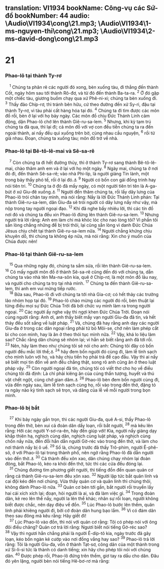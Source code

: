 translation: VI1934
bookName: Công-vụ các Sứ-đồ 
bookNumber: 44
audio: \Audio\VI1934\cong\21.mp3; \Audio\VI1934\1-ms-nguyen-thi\cong\21.mp3; \Audio\VI1934\2-ms-david-dong\cong\21.mp3
-------

<div class="title"><h1>21</h1><h3>Phao-lô tại thành Ty-rơ</h3></div>
<span class="verse cong_21_1"> <sup>1</sup> Chúng ta phân rẽ các người đó xong, bèn xuống tàu, đi thẳng đến thành Cốt, ngày hôm sau tới thành Rô-đơ, và từ đó đến thành Ba-ta-ra. </span>
<span class="verse cong_21_2"><sup>2</sup> Ở đó gặp một chiếc tàu, giương buồm chạy qua xứ Phê-ni-xi; chúng ta bèn xuống đi. </span>
<span class="verse cong_21_3"><sup>3</sup> Thấy đảo Chíp-rơ, thì tránh bên hữu, cứ theo đường đến xứ Sy-ri, đậu tại thành Ty-rơ, vì tàu phải cất hàng hóa tại đó. </span>
<span class="verse cong_21_4"><sup>4</sup> Chúng ta đi tìm được các môn đồ rồi, bèn ở lại với họ bảy ngày. Các môn đồ chịu Đức Thánh Linh cảm động, dặn Phao-lô chớ lên thành Giê-ru-sa-lem. </span>
<span class="verse cong_21_5"><sup>5</sup> Nhưng, khi kỳ tạm trú chúng ta đã qua, thì lại đi; cả môn đồ với vợ con đều tiễn chúng ta ra đến ngoài thành, ai nấy đều quì xuống trên bờ, cùng nhau cầu nguyện, </span>
<span class="verse cong_21_6"><sup>6</sup> rồi từ giã nhau. Đoạn, chúng ta xuống tàu; môn đồ trở về nhà. <br/></span>
<div class="title"><h3>Phao-lô tại Bê-tô-lê-mai và Sê-sa-rê</h3></div>
<span class="verse cong_21_7"> <sup>7</sup> Còn chúng ta đi hết đường thủy, thì ở thành Ty-rơ sang thành Bê-tô-lê-mai, chào thăm anh em và ở lại với họ một ngày. </span>
<span class="verse cong_21_8"><sup>8</sup> Ngày mai, chúng ta ở nơi đó đi, đến thành Sê-sa-rê; vào nhà Phi-líp, là người giảng Tin lành, một trong bảy thầy phó tế, rồi ở lại đó.<a data-toggle="tooltip" data-placement="bottom" title="Cong 6:5; 8:5">⚓</a></span>
<span class="verse cong_21_9"><sup>9</sup> Người có bốn con gái đồng trinh hay nói tiên tri. </span>
<span class="verse cong_21_10"><sup>10</sup> Chúng ta ở đó đã mấy ngày, có một người tiên tri tên là A-ga-bút ở xứ Giu-đê xuống.<a data-toggle="tooltip" data-placement="bottom" title="Cong 11:28">⚓</a></span>
<span class="verse cong_21_11"><sup>11</sup> Người đến thăm chúng ta, rồi lấy dây lưng của Phao-lô trói chân tay mình, mà nói rằng: Nầy là lời Đức Thánh Linh phán: Tại thành Giê-ru-sa-lem, dân Giu-đa sẽ trói người có dây lưng nầy như vậy, mà nộp trong tay người ngoại đạo. </span>
<span class="verse cong_21_12"><sup>12</sup> Khi đã nghe bấy nhiêu lời, thì các tín đồ nơi đó và chúng ta đều xin Phao-lô đừng lên thành Giê-ru-sa-lem. </span>
<span class="verse cong_21_13"><sup>13</sup> Nhưng người trả lời rằng: Anh em làm chi mà khóc lóc cho nao lòng tôi? Vì phần tôi sẵn lòng chẳng những để bị trói thôi, lại cũng sẵn lòng vì danh Đức Chúa Jêsus chịu chết tại thành Giê-ru-sa-lem nữa. </span>
<span class="verse cong_21_14"><sup>14</sup> Người chẳng khứng chịu khuyên dỗ, thì chúng ta không ép nữa, mà nói rằng: Xin cho ý muốn của Chúa được nên! <br/></span>
<div class="title"><h3>Phao-lô tại thành Giê-ru-sa-lem</h3></div>
<span class="verse cong_21_15"> <sup>15</sup> Qua những ngày đó, chúng ta sắm sửa, rồi lên thành Giê-ru-sa-lem. </span>
<span class="verse cong_21_16"><sup>16</sup> Có mấy người môn đồ ở thành Sê-sa-rê cũng đến đó với chúng ta, dẫn chúng ta vào nhà tên Ma-na-sôn kia, quê ở Chíp-rơ, là một môn đồ lâu nay, và người cho chúng ta trọ tại nhà mình. </span>
<span class="verse cong_21_17"><sup>17</sup> Chúng ta đến thành Giê-ru-sa-lem, thì anh em vui mừng tiếp rước. <br/></span>
<span class="verse cong_21_18"> <sup>18</sup> Bữa sau, Phao-lô đi với chúng ta tới nhà Gia-cơ; có hết thảy các trưởng lão nhóm họp tại đó. </span>
<span class="verse cong_21_19"><sup>19</sup> Phao-lô chào mừng các người đó rồi, bèn thuật lại từng điều mọi sự Đức Chúa Trời đã bởi chức vụ mình làm ra trong người ngoại. </span>
<span class="verse cong_21_20"><sup>20</sup> Các người ấy nghe vậy thì ngợi khen Đức Chúa Trời. Đoạn nói cùng người rằng: Anh ơi, anh thấy biết mấy vạn người Giu-đa đã tin, và hết thảy đều sốt sắng về luật pháp. </span>
<span class="verse cong_21_21"><sup>21</sup> Vả, chúng đã hay rằng anh dạy các người Giu-đa ở trong các dân ngoại rằng phải từ bỏ Môi-se, chớ nên làm phép cắt bì cho con mình, hay là ăn ở theo thói tục mình nữa. </span>
<span class="verse cong_21_22"><sup>22</sup> Vậy, khá lo liệu làm sao? Chắc rằng dân chúng sẽ nhóm lại; vì hẳn sẽ biết rằng anh đã tới rồi. </span>
<span class="verse cong_21_23"><sup>23</sup> Nên, hãy làm theo như chúng tôi sẽ nói cho anh: Chúng tôi đây có bốn người đều mắc lời thề;<a data-toggle="tooltip" data-placement="bottom" title="Dan 6:13-21">⚓</a></span>
<span class="verse cong_21_24"><sup>24</sup> hãy đem bốn người đó cùng đi, làm lễ tinh sạch cho mình luôn với họ, và hãy chịu tiền họ phải trả để cạo đầu. Vậy thì ai nấy sẽ biết mọi tin đồn về anh đều chẳng thật, song rõ anh cũng ăn ở theo luật pháp vậy. </span>
<span class="verse cong_21_25"><sup>25</sup> Còn người ngoại đã tin, chúng tôi có viết thơ cho họ về điều chúng tôi đã định: Là chỉ phải kiêng ăn của cúng thần tượng, huyết và thú vật chết ngột, cùng chớ gian dâm.<a data-toggle="tooltip" data-placement="bottom" title="Cong 15:29">⚓</a></span>
<span class="verse cong_21_26"><sup>26</sup> Phao-lô bèn đem bốn người cùng đi, vừa đến ngày sau, làm lễ tinh sạch cùng họ, rồi vào trong đền thờ, đặng tỏ ra ngày nào kỳ tinh sạch sẽ trọn, và dâng của lễ về mỗi người trong bọn mình. <br/></span>
<div class="title"><h3>Phao-lô bị bắt</h3></div>
<span class="verse cong_21_27"> <sup>27</sup> Khi bảy ngày gần trọn, thì các người Giu-đa, quê A-si, thấy Phao-lô trong đền thờ, bèn xui cả đoàn dân dấy loạn, rồi bắt người, </span>
<span class="verse cong_21_28"><sup>28</sup> mà kêu lên rằng: Hỡi các người Y-sơ-ra-ên, hãy đến giúp với! Kìa, người nầy giảng dạy khắp thiên hạ, nghịch cùng dân, nghịch cùng luật pháp, và nghịch cùng chốn nầy nữa, đến đỗi hắn dẫn người Gờ-réc vào trong đền thờ, và làm cho nơi thánh nầy bị ô uế. </span>
<span class="verse cong_21_29"><sup>29</sup> Số là, chúng trước đã thấy Trô-phim, người Ê-phê-sô, ở với Phao-lô tại trong thành phố, nên ngờ rằng Phao-lô đã dẫn người vào đền thờ.<a data-toggle="tooltip" data-placement="bottom" title="Cong 20:4">⚓</a></span>
<span class="verse cong_21_30"><sup>30</sup> Cả thành đều xôn xao, dân chúng chạy nhóm lại đoàn đông, bắt Phao-lô, kéo ra khỏi đền thờ, tức thì các cửa đều đóng lại. <br/></span>
<span class="verse cong_21_31"> <sup>31</sup> Chúng đương tìm phương giết người, thì tiếng đồn đến quan quản cơ rằng cả thành Giê-ru-sa-lem đều xôn xao. </span>
<span class="verse cong_21_32"><sup>32</sup> Người lập tức bắt quân lính và cai đội kéo đến nơi chúng. Vừa thấy quản cơ và quân lính thì chúng thôi, không đánh Phao-lô nữa. </span>
<span class="verse cong_21_33"><sup>33</sup> Quản cơ bèn tới gần, bắt người rồi truyền lấy hai cái xích xích lại; đoạn, hỏi người là ai, và đã làm việc gì. </span>
<span class="verse cong_21_34"><sup>34</sup> Trong đoàn dân, kẻ reo lên thể nầy, người la lên thể khác; nhân sự rối loạn, người không biết được chắc, nên dạy điệu về đồn. </span>
<span class="verse cong_21_35"><sup>35</sup> Lúc Phao-lô bước lên thềm, quân lính phải khiêng người đi, bởi cớ đoàn dân hung bạo lắm. </span>
<span class="verse cong_21_36"><sup>36</sup> Vì có đám dân theo sau đông mà kêu rằng: Hãy giết đi! <br/></span>
<span class="verse cong_21_37"> <sup>37</sup> Lúc Phao-lô vào đồn, thì nói với quản cơ rằng: Tôi có phép nói với ông đôi điều chăng? Quản cơ trả lời rằng: Ngươi biết nói tiếng Gờ-réc sao? </span>
<span class="verse cong_21_38"><sup>38</sup> Vậy thì ngươi hẳn chẳng phải là người Ê-díp-tô kia, ngày trước đã gây loạn, kéo bốn ngàn kẻ cướp vào nơi đồng vắng hay sao? </span>
<span class="verse cong_21_39"><sup>39</sup> Phao-lô trả lời rằng: Tôi là người Giu-đa, vốn ở thành Tạt-sơ, công dân của một thành trong xứ Si-li-si tức là thành có danh tiếng; xin hãy cho phép tôi nói với chúng dân. </span>
<span class="verse cong_21_40"><sup>40</sup> Được phép rồi, Phao-lô đứng trên thềm, giơ tay ra dấu cho dân. Đâu đó yên lặng, người bèn nói tiếng Hê-bơ-rơ mà rằng: <br/></span>
